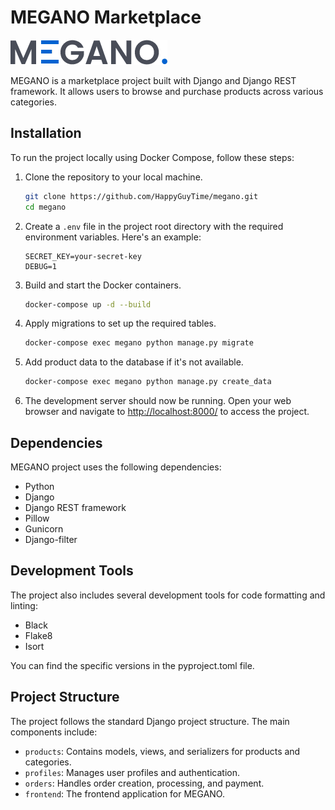 # MEGANO Marketplace
![image](./frontend/static/frontend/assets/img/logo.png)

MEGANO is a marketplace project built with Django and Django REST framework. 
It allows users to browse and purchase products across various categories.

## Installation

To run the project locally using Docker Compose, follow these steps:

1. Clone the repository to your local machine.

    ```bash
    git clone https://github.com/HappyGuyTime/megano.git
    cd megano
    ```

2. Create a `.env` file in the project root directory with the required environment variables. Here's an example:

    ```plaintext
    SECRET_KEY=your-secret-key
    DEBUG=1
    ```

3. Build and start the Docker containers.

    ```bash
    docker-compose up -d --build
    ```

4. Apply migrations to set up the required tables.

    ```bash
    docker-compose exec megano python manage.py migrate
    ```

5. Add product data to the database if it's not available.

    ```bash
    docker-compose exec megano python manage.py create_data
    ```

6. The development server should now be running. Open your web browser and navigate to [http://localhost:8000/](http://localhost:8000/) to access the project.

## Dependencies

MEGANO project uses the following dependencies:

- Python
- Django
- Django REST framework
- Pillow
- Gunicorn
- Django-filter

## Development Tools

The project also includes several development tools for code formatting and linting:

- Black
- Flake8
- Isort

You can find the specific versions in the pyproject.toml file.

## Project Structure

The project follows the standard Django project structure. The main components include:

- `products`: Contains models, views, and serializers for products and categories.
- `profiles`: Manages user profiles and authentication.
- `orders`: Handles order creation, processing, and payment.
- `frontend`: The frontend application for MEGANO.
